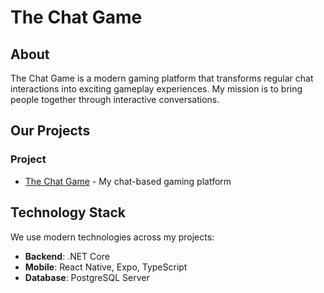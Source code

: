 # The Chat Game
## About

The Chat Game is a modern gaming platform that transforms regular chat interactions into exciting gameplay experiences. My mission is to bring people together through interactive conversations.

## Our Projects

### Project
- [The Chat Game](https://github.com/the-chat-game/the-chat-game) - My chat-based gaming platform

## Technology Stack

We use modern technologies across my projects:
- **Backend**: .NET Core
- **Mobile**: React Native, Expo, TypeScript
- **Database**: PostgreSQL Server